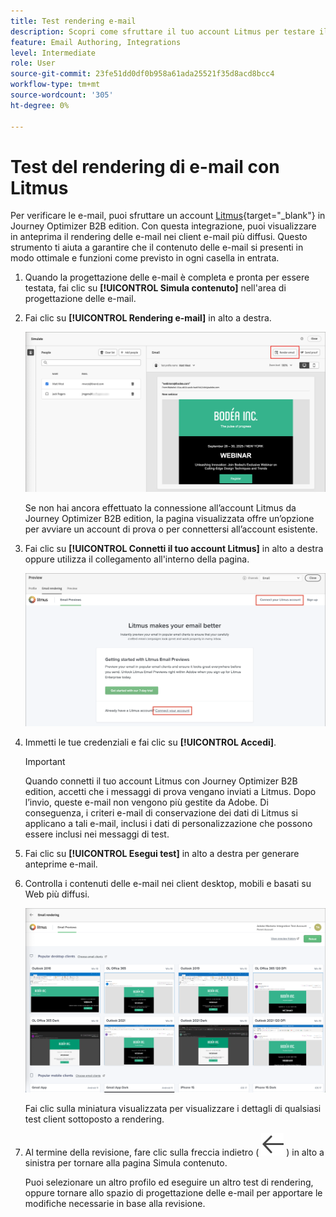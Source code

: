 ```yaml
---
title: Test rendering e-mail
description: Scopri come sfruttare il tuo account Litmus per testare il rendering delle e-mail in Journey Optimizer B2B edition.
feature: Email Authoring, Integrations
level: Intermediate
role: User
source-git-commit: 23fe51dd0df0b958a61ada25521f35d8acd8bcc4
workflow-type: tm+mt
source-wordcount: '305'
ht-degree: 0%

---
```


# Test del rendering di e-mail con Litmus

Per verificare le e-mail, puoi sfruttare un account [Litmus](https://www.litmus.com/email-testing){target="_blank"} in Journey Optimizer B2B edition. Con questa integrazione, puoi visualizzare in anteprima il rendering delle e-mail nei client e-mail più diffusi. Questo strumento ti aiuta a garantire che il contenuto delle e-mail si presenti in modo ottimale e funzioni come previsto in ogni casella in entrata.

1. Quando la progettazione delle e-mail è completa e pronta per essere testata, fai clic su **[!UICONTROL Simula contenuto]** nell&#39;area di progettazione delle e-mail.

1. Fai clic su **[!UICONTROL Rendering e-mail]** in alto a destra.

   ![Pulsante Rendering e-mail](./assets/email-simulate-render-button.png)

   Se non hai ancora effettuato la connessione all’account Litmus da Journey Optimizer B2B edition, la pagina visualizzata offre un’opzione per avviare un account di prova o per connettersi all’account esistente.

1. Fai clic su **[!UICONTROL Connetti il tuo account Litmus]** in alto a destra oppure utilizza il collegamento all&#39;interno della pagina.

   ![Connetti il tuo account Litmus](./assets/email-simulate-render-litmus-connect.png)

1. Immetti le tue credenziali e fai clic su **[!UICONTROL Accedi]**.

   >[!IMPORTANT]
   >
   >Quando connetti il tuo account Litmus con Journey Optimizer B2B edition, accetti che i messaggi di prova vengano inviati a Litmus. Dopo l’invio, queste e-mail non vengono più gestite da Adobe. Di conseguenza, i criteri e-mail di conservazione dei dati di Litmus si applicano a tali e-mail, inclusi i dati di personalizzazione che possono essere inclusi nei messaggi di test.

1. Fai clic su **[!UICONTROL Esegui test]** in alto a destra per generare anteprime e-mail.

1. Controlla i contenuti delle e-mail nei client desktop, mobili e basati su Web più diffusi.

   ![Anteprime e-mail Litmus](./assets/email-simulate-render-litmus-previews.png)

   Fai clic sulla miniatura visualizzata per visualizzare i dettagli di qualsiasi test client sottoposto a rendering.

1. Al termine della revisione, fare clic sulla freccia indietro ( ![Mostra o nascondi icona filtri](../../assets/do-not-localize/icon_back-arrow.svg) ) in alto a sinistra per tornare alla pagina Simula contenuto.

   Puoi selezionare un altro profilo ed eseguire un altro test di rendering, oppure tornare allo spazio di progettazione delle e-mail per apportare le modifiche necessarie in base alla revisione.

